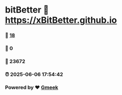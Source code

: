 # bitBetter :link: https://xBitBetter.github.io 
### :page_facing_up: [18](https://xBitBetter.github.io/tag.html) 
### :speech_balloon: 0 
### :hibiscus: 23672 
### :alarm_clock: 2025-06-06 17:54:42 
### Powered by :heart: [Gmeek](https://github.com/Meekdai/Gmeek)
